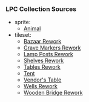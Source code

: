 ### LPC Collection Sources

- sprite:
  - [Animal](sprite/animal/sources.md)
- tileset:
  - [Bazaar Rework](tileset/bazaar_rework/sources.md)
  - [Grave Markers Rework](tileset/graves_rework/sources.md)
  - [Lamp Posts Rework](tileset/lamp_posts_rework/sources.md)
  - [Shelves Rework](tileset/shelves_rework/sources.md)
  - [Tables Rework](tileset/tables_rework/sources.md)
  - [Tent](tileset/tent/sources.md)
  - [Vendor's Table](tileset/vendors_table/sources.md)
  - [Wells Rework](tileset/wells_rework/sources.md)
  - [Wooden Bridge Rework](tileset/wooden_bridge_rework/sources.md)
